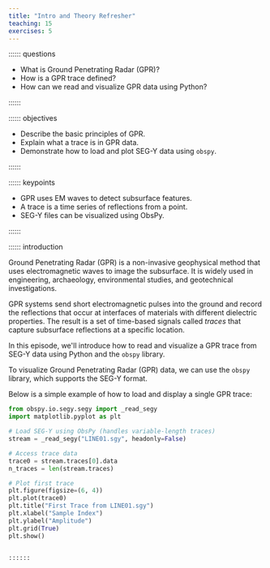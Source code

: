 ```yaml
---
title: "Intro and Theory Refresher"
teaching: 15
exercises: 5
---
```


:::::: questions

- What is Ground Penetrating Radar (GPR)?
- How is a GPR trace defined?
- How can we read and visualize GPR data using Python?

::::::

:::::: objectives

- Describe the basic principles of GPR.
- Explain what a trace is in GPR data.
- Demonstrate how to load and plot SEG-Y data using `obspy`.

::::::

:::::: keypoints

- GPR uses EM waves to detect subsurface features.
- A trace is a time series of reflections from a point.
- SEG-Y files can be visualized using ObsPy.

::::::

:::::: introduction

Ground Penetrating Radar (GPR) is a non-invasive geophysical method that uses electromagnetic waves to image the subsurface. It is widely used in engineering, archaeology, environmental studies, and geotechnical investigations.

GPR systems send short electromagnetic pulses into the ground and record the reflections that occur at interfaces of materials with different dielectric properties. The result is a set of time-based signals called *traces* that capture subsurface reflections at a specific location.

In this episode, we'll introduce how to read and visualize a GPR trace from SEG-Y data using Python and the `obspy` library.

To visualize Ground Penetrating Radar (GPR) data, we can use the `obspy` library, which supports the SEG-Y format.

Below is a simple example of how to load and display a single GPR trace:

```python
from obspy.io.segy.segy import _read_segy
import matplotlib.pyplot as plt

# Load SEG-Y using ObsPy (handles variable-length traces)
stream = _read_segy("LINE01.sgy", headonly=False)

# Access trace data
trace0 = stream.traces[0].data
n_traces = len(stream.traces)

# Plot first trace
plt.figure(figsize=(6, 4))
plt.plot(trace0)
plt.title("First Trace from LINE01.sgy")
plt.xlabel("Sample Index")
plt.ylabel("Amplitude")
plt.grid(True)
plt.show()


::::::
